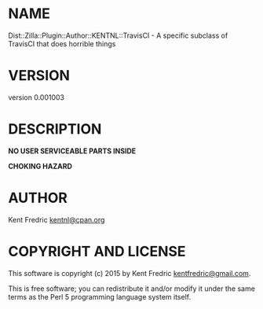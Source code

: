 # NAME

Dist::Zilla::Plugin::Author::KENTNL::TravisCI - A specific subclass of TravisCI that does horrible things

# VERSION

version 0.001003

# DESCRIPTION

**NO USER SERVICEABLE PARTS INSIDE**

**CHOKING HAZARD**

# AUTHOR

Kent Fredric <kentnl@cpan.org>

# COPYRIGHT AND LICENSE

This software is copyright (c) 2015 by Kent Fredric <kentfredric@gmail.com>.

This is free software; you can redistribute it and/or modify it under
the same terms as the Perl 5 programming language system itself.
